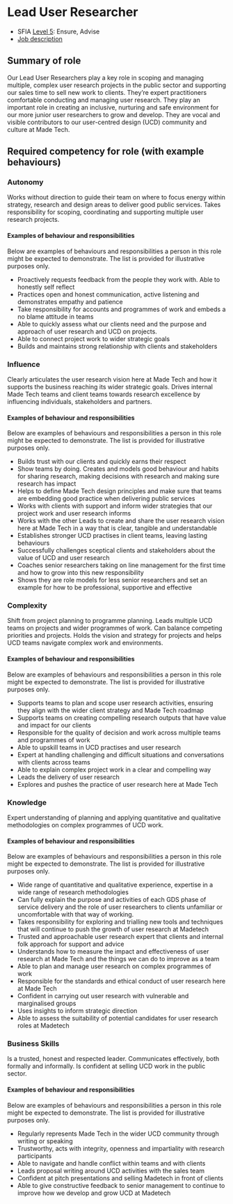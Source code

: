 # Lead User Researcher
- SFIA [Level 5](https://sfia-online.org/en/sfia-7/responsibilities/level-5): Ensure, Advise  
- [Job description](https://github.com/madetech/handbook/blob/main/roles/lead_user_researcher.md)

## Summary of role
Our Lead User Researchers play a key role in scoping and managing multiple, complex user research projects in the public sector and supporting our sales time to sell new work to clients. They’re expert practitioners comfortable conducting and managing user research. They play an important role in creating an inclusive, nurturing and safe environment for our more junior user researchers to grow and develop. They are vocal and visible contributors to our user-centred design (UCD) community and culture at Made Tech.
## Required competency for role (with example behaviours)

### Autonomy
Works without direction to guide their team on where to focus energy within strategy, research and design areas to deliver good public services. Takes responsibility for scoping, coordinating and supporting multiple user research projects.
#### Examples of behaviour and responsibilities
Below are examples of behaviours and responsibilities a person in this role might be expected to demonstrate. The list is provided for illustrative purposes only.

- Proactively requests feedback from the people they work with. Able to honestly self reflect
- Practices open and honest communication, active listening and demonstrates empathy and patience
- Take responsibility for accounts and programmes of work and embeds a no blame attitude in teams
- Able to quickly assess what our clients need and the purpose and approach of user research and UCD on projects. 
- Able to connect project work to wider strategic goals
- Builds and maintains strong relationship with clients and stakeholders

### Influence 

Clearly articulates the user research vision here at Made Tech and how it supports the business reaching its wider strategic goals. 
Drives internal Made Tech teams and client teams towards research excellence by influencing individuals, stakeholders and partners. 

#### Examples of behaviour and responsibilities
Below are examples of behaviours and responsibilities a person in this role might be expected to demonstrate. The list is provided for illustrative purposes only.

- Builds trust with our clients and quickly earns their respect
- Show teams by doing. Creates and models good behaviour and habits for sharing research, making decisions with research and making sure research has impact
- Helps to define Made Tech design principles and make sure that teams are embedding good practice when delivering public services
- Works with clients with support and inform wider strategies that our project work and user research informs
- Works with the other Leads to create and share the user research vision here at Made Tech in a way that is clear, tangible and understandable
- Establishes stronger UCD practises in client teams, leaving lasting behaviours
- Successfully challenges sceptical clients and stakeholders about the value of UCD and user research
- Coaches senior researchers taking on line management for the first time and how to grow into this new responsibility
- Shows they are role models for less senior researchers and set an example for how to be professional, supportive and effective

### Complexity
Shift from project planning to programme planning. 
Leads multiple UCD teams on projects and wider programmes of work.
Can balance competing priorities and projects. 
Holds the vision and strategy for projects and helps UCD teams navigate complex work and environments.

#### Examples of behaviour and responsibilities
Below are examples of behaviours and responsibilities a person in this role might be expected to demonstrate. The list is provided for illustrative purposes only.

- Supports teams to plan and scope user research activities, ensuring they align with the wider client strategy and Made Tech roadmap
- Supports teams on creating compelling research outputs that have value and impact for our clients
- Responsible for the quality of decision and work across multiple teams and programmes of work
- Able to upskill teams in UCD practises and user research
- Expert at handling challenging and difficult situations and conversations with clients across teams
- Able to explain complex project work in a clear and compelling way
- Leads the delivery of user research
- Explores and pushes the practice of user research here at Made Tech

### Knowledge 
Expert understanding of planning and applying quantitative and qualitative methodologies on complex programmes of UCD work. 

#### Examples of behaviour and responsibilities
Below are examples of behaviours and responsibilities a person in this role might be expected to demonstrate. The list is provided for illustrative purposes only.

- Wide range of quantitative and qualitative experience, expertise in a wide range of research methodologies
- Can fully explain the purpose and activities of each GDS phase of service delivery and the role of user researchers to clients unfamiliar or uncomfortable with that way of working.
- Takes responsibility for exploring and trialling new tools and techniques that will continue to push the growth of user research at Madetech
- Trusted and approachable user research expert that clients and internal folk approach for support and advice
- Understands how to measure the impact and effectiveness of user research at Made Tech and the things we can do to improve as a team
- Able to plan and manage user research on complex programmes of work 
- Responsible for the standards and ethical conduct of user research here at Made Tech
- Confident in carrying out user research with vulnerable and marginalised groups 
- Uses insights to inform strategic direction 
- Able to assess the suitability of potential candidates for user research roles at Madetech

### Business Skills
Is a trusted, honest and respected leader. Communicates effectively, both formally and informally. Is confident at selling UCD work in the public sector.

#### Examples of behaviour and responsibilities
Below are examples of behaviours and responsibilities a person in this role might be expected to demonstrate. The list is provided for illustrative purposes only.

- Regularly represents Made Tech in the wider UCD community through writing or speaking 
- Trustworthy, acts with integrity, openness and impartiality with research participants
- Able to navigate and handle conflict within teams and with clients
- Leads proposal writing around UCD activities with the sales team
- Confident at pitch presentations and selling Madetech in front of clients
- Able to give constructive feedback to senior management to continue to improve how we develop and grow UCD at Madetech
